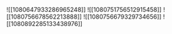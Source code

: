 ![[1080647933286965248]]
![[1080751756512915458]]
![[1080756678562213888]]
![[1080756679329734656]]
![[1080892285133438976]]
